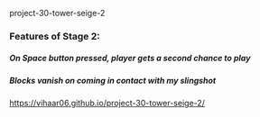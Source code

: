 project-30-tower-seige-2
### Features of Stage 2:
##### On Space button pressed, player gets a second chance to play
##### Blocks vanish on coming in contact with my slingshot



https://vihaar06.github.io/project-30-tower-seige-2/



